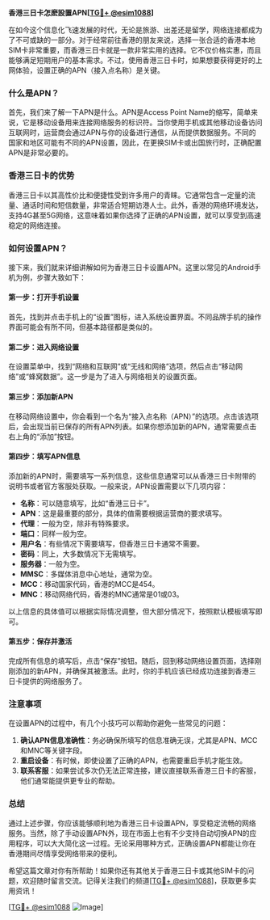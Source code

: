 **香港三日卡怎麽設置APN[[TG💪+ @esim1088](https://t.me/s/esim1088)]**

在如今这个信息化飞速发展的时代，无论是旅游、出差还是留学，网络连接都成为了不可或缺的一部分。对于经常前往香港的朋友来说，选择一张合适的香港本地SIM卡非常重要，而香港三日卡就是一款非常实用的选择。它不仅价格实惠，而且能够满足短期用户的基本需求。不过，使用香港三日卡时，如果想要获得更好的上网体验，设置正确的APN（接入点名称）是关键。

### 什么是APN？

首先，我们来了解一下APN是什么。APN是Access Point Name的缩写，简单来说，它是移动设备用来连接网络服务的标识符。当你使用手机或其他移动设备访问互联网时，运营商会通过APN与你的设备进行通信，从而提供数据服务。不同的国家和地区可能有不同的APN设置，因此，在更换SIM卡或出国旅行时，正确配置APN是非常必要的。

### 香港三日卡的优势

香港三日卡以其高性价比和便捷性受到许多用户的青睐。它通常包含一定量的流量、通话时间和短信数量，非常适合短期访港人士。此外，香港的网络环境发达，支持4G甚至5G网络，这意味着如果你选择了正确的APN设置，就可以享受到高速稳定的网络连接。

### 如何设置APN？

接下来，我们就来详细讲解如何为香港三日卡设置APN。这里以常见的Android手机为例，步骤大致如下：

#### 第一步：打开手机设置
首先，找到并点击手机上的“设置”图标，进入系统设置界面。不同品牌手机的操作界面可能会有所不同，但基本路径都是类似的。

#### 第二步：进入网络设置
在设置菜单中，找到“网络和互联网”或“无线和网络”选项，然后点击“移动网络”或“蜂窝数据”。这一步是为了进入与网络相关的设置页面。

#### 第三步：添加新APN
在移动网络设置中，你会看到一个名为“接入点名称（APN）”的选项。点击该选项后，会出现当前已保存的所有APN列表。如果你想添加新的APN，通常需要点击右上角的“添加”按钮。

#### 第四步：填写APN信息
添加新的APN时，需要填写一系列信息，这些信息通常可以从香港三日卡附带的说明书或者官方客服处获取。一般来说，APN设置需要以下几项内容：
- **名称**：可以随意填写，比如“香港三日卡”。
- **APN**：这是最重要的部分，具体的值需要根据运营商的要求填写。
- **代理**：一般为空，除非有特殊要求。
- **端口**：同样一般为空。
- **用户名**：有些情况下需要填写，但香港三日卡通常不需要。
- **密码**：同上，大多数情况下无需填写。
- **服务器**：一般为空。
- **MMSC**：多媒体消息中心地址，通常为空。
- **MCC**：移动国家代码，香港的MCC是454。
- **MNC**：移动网络代码，香港的MNC通常是01或03。

以上信息的具体值可以根据实际情况调整，但大部分情况下，按照默认模板填写即可。

#### 第五步：保存并激活
完成所有信息的填写后，点击“保存”按钮。随后，回到移动网络设置页面，选择刚刚添加的新APN，并确保其被激活。此时，你的手机应该已经成功连接到香港三日卡提供的网络服务了。

### 注意事项

在设置APN的过程中，有几个小技巧可以帮助你避免一些常见的问题：
1. **确认APN信息准确性**：务必确保所填写的信息准确无误，尤其是APN、MCC和MNC等关键字段。
2. **重启设备**：有时候，即使设置了正确的APN，也需要重启手机才能生效。
3. **联系客服**：如果尝试多次仍无法正常连接，建议直接联系香港三日卡的客服，他们通常能提供更专业的帮助。

### 总结

通过上述步骤，你应该能够顺利地为香港三日卡设置APN，享受稳定流畅的网络服务。当然，除了手动设置APN外，现在市面上也有不少支持自动切换APN的应用程序，可以大大简化这一过程。无论采用哪种方式，正确设置APN都能让你在香港期间尽情享受网络带来的便利。

希望这篇文章对你有所帮助！如果你还有其他关于香港三日卡或其他SIM卡的问题，欢迎随时留言交流。记得关注我们的频道[[TG💪+ @esim1088](https://t.me/s/esim1088)]，获取更多实用资讯！

[[TG💪+ @esim1088](https://t.me/s/esim1088) ![Image](https://i.postimg.cc/4NQfJmqS/Snipaste-2025-05-13-00-14-12.png)]